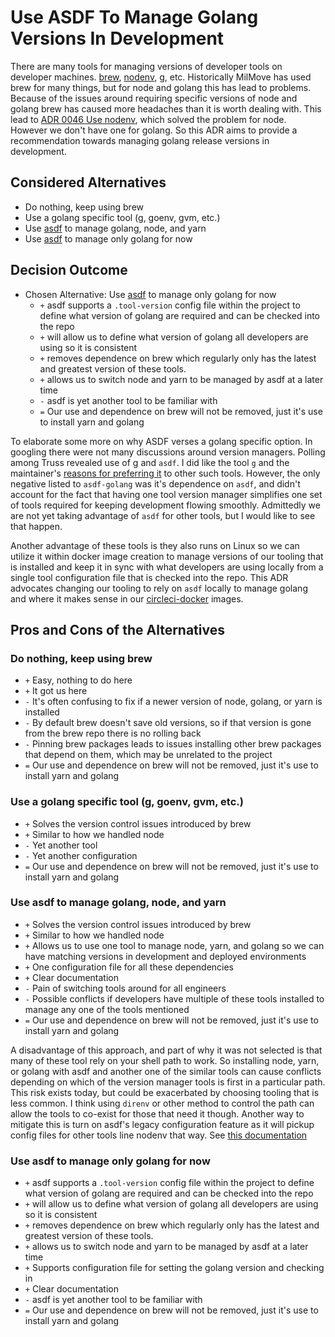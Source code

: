 # Use ASDF To Manage Golang Versions In Development

There are many tools for managing versions of developer tools on developer machines. [brew](https://brew.sh/), [nodenv](https://github.com/nodenv/nodenv), [g](https://github.com/stefanmaric/g), etc. Historically MilMove has used brew for many things, but for node and golang this has lead to problems. Because of the issues around requiring specific versions of node and golang brew has caused more headaches than it is worth dealing with. This lead to [ADR 0046 Use nodenv](0046-use-nodenv.md), which solved the problem for node. However we don't have one for golang. So this ADR aims to provide a recommendation towards managing golang release versions in development.

## Considered Alternatives

* Do nothing, keep using brew
* Use a golang specific tool (g, goenv, gvm, etc.)
* Use [asdf](https://asdf-vm.com/) to manage golang, node, and yarn
* Use [asdf](https://asdf-vm.com/) to manage only golang for now

## Decision Outcome

* Chosen Alternative: Use [asdf](https://asdf-vm.com/) to manage only golang for now
  * `+` asdf supports a `.tool-version` config file within the project to define what version of golang are required and can be checked into the repo
  * `+` will allow us to define what version of golang all developers are using so it is consistent
  * `+` removes dependence on brew which regularly only has the latest and greatest version of these tools.
  * `+` allows us to switch node and yarn to be managed by asdf at a later time
  * `-` asdf is yet another tool to be familiar with
  * `=` Our use and dependence on brew will not be removed, just it's use to install yarn and golang

To elaborate some more on why ASDF verses a golang specific option. In googling there were not many discussions around version managers. Polling among Truss revealed use of [g](https://github.com/stefanmaric/g) and `asdf`. I did like the tool `g` and the maintainer's [reasons for preferring it](https://github.com/stefanmaric/g#the-alternatives-and-why-i-prefer-g) to other such tools. However, the only negative listed to `asdf-golang` was it's dependence on `asdf`, and didn't account for the fact that having one tool version manager simplifies one set of tools required for keeping development flowing smoothly. Admittedly we are not yet taking advantage of `asdf` for other tools, but I would like to see that happen.

Another advantage of these tools is they also runs on Linux so we can utilize it within docker image creation to manage versions of our tooling that is installed and keep it in sync with what developers are using locally from a single tool configuration file that is checked into the repo. This ADR advocates changing our tooling to rely on `asdf` locally to manage golang and where it makes sense in our [circleci-docker](https://github.com/transcom/circleci-docker) images.

## Pros and Cons of the Alternatives

### Do nothing, keep using brew

* `+` Easy, nothing to do here
* `+` It got us here
* `-` It's often confusing to fix if a newer version of node, golang, or yarn is installed
* `-` By default brew doesn't save old versions, so if that version is gone from the brew repo there is no rolling back
* `-` Pinning brew packages leads to issues installing other brew packages that depend on them, which may be unrelated to the project
* `=` Our use and dependence on brew will not be removed, just it's use to install yarn and golang

### Use a golang specific tool (g, goenv, gvm, etc.)

* `+` Solves the version control issues introduced by brew
* `+` Similar to how we handled node
* `-` Yet another tool
* `-` Yet another configuration
* `=` Our use and dependence on brew will not be removed, just it's use to install yarn and golang

### Use asdf to manage golang, node, and yarn

* `+` Solves the version control issues introduced by brew
* `+` Similar to how we handled node
* `+` Allows us to use one tool to manage node, yarn, and golang so we can have matching versions in development and deployed environments
* `+` One configuration file for all these dependencies
* `+` Clear documentation
* `-` Pain of switching tools around for all engineers
* `-` Possible conflicts if developers have multiple of these tools installed to manage any one of the tools mentioned
* `=` Our use and dependence on brew will not be removed, just it's use to install yarn and golang

A disadvantage of this approach, and part of why it was not selected is that many of these tool rely on your shell path to work. So installing node, yarn, or golang with asdf and another one of the similar tools can cause conflicts depending on which of the version manager tools is first in a particular path. This risk exists today, but could be exacerbated by choosing tooling that is less common. I think using `direnv` or other method to control the path can allow the tools to co-exist for those that need it though. Another way to mitigate this is turn on asdf's legacy configuration feature as it will pickup config files for other tools line nodenv that way. See [this documentation](https://asdf-vm.com/#/core-configuration?id=homeasdfrc)

### Use asdf to manage only golang for now

* `+` asdf supports a `.tool-version` config file within the project to define what version of golang are required and can be checked into the repo
* `+` will allow us to define what version of golang all developers are using so it is consistent
* `+` removes dependence on brew which regularly only has the latest and greatest version of these tools.
* `+` allows us to switch node and yarn to be managed by asdf at a later time
* `+` Supports configuration file for setting the golang version and checking in
* `+` Clear documentation
* `-` asdf is yet another tool to be familiar with
* `=` Our use and dependence on brew will not be removed, just it's use to install yarn and golang
